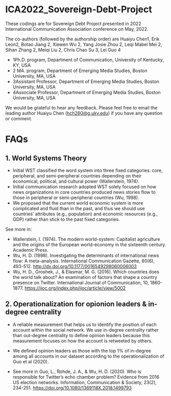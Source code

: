 # ICA2022_Sovereign-Debt-Project
These codings are for Sovereign Debt Project presented in 2022 International Communication Association conference on May, 2022.

The co-authors (followed by the authorship order) are Huaiyu Chen1, Erik Leon2, Botao Jiang 2, Xiewen Wu 2, Yang Josie Zhou 2, Leqi Mabel Mei 2, Sihan Zhang 2, Meiqi Liu 2, Chris Chao Su 3, Lei Guo 4
- 1Ph.D. program, Department of Communication, University of Kentucky, KY, USA
- 2 MA. program, Department of Emerging Media Studies, Boston University, MA, USA
- 3Assistant Professor, Department of Emerging Media Studies, Boston University, MA, USA
- 4Associate Professor, Department of Emerging Media Studies, Boston University, MA, USA

We would be grateful to hear any feedback.
Please feel free to email the leading author Huaiyu Chen (hch260@g.uky.edu) if you have any question or comment.

# FAQs
## 1. World Systems Theory
- Initial WST classified the word system into three fixed categories: core, peripheral, and semi-peripheral countries depending on their economical, political, and cultural power (Wallerstein, 1974).
- Initial communication research adopted WST solely focused on how news organizations in core countries produced news stories flow to those in peripheral or semi-peripheral countries  (Wu, 1998).
- We proposed that the current world economic system is more complicated and fluid than in the past, and thus we should use countries’ attributes (e.g., population) and economic resources (e.g., GDP) rather than stick to the past fixed categories.

See more in:
- Wallerstein, I. (1974). The modern world-system: Capitalist agriculture and the origins of the European world-economy in the sixteenth century. Academic Press.
- Wu, H. D. (1998). Investigating the determinants of international news flow: A meta-analysis. International Communication Gazette, 60(6), 493-512. http://dx.doi.org/10.1177/0016549298060006003
- Wu, H. D., Groshek, J., & Elasmar, M. G. (2016). Which countries does the world talk about? An examination of factors that shape a country presence on Twitter. International Journal of Communication, 10, 1860-1877. https://ijoc.org/index.php/ijoc/article/view/5002 

## 2. Operationalization for opionion leaders & in-degree centrality
- A reliable measurement that helps us to identify the position of each account within the social network.
We use in-degree centrality rather than out-degree centrality to define opinion leaders because this measurement focuses on how the account is retweeted by others. 
- We defined opinion leaders as those with the top 1% of in-degree among all accounts in our dataset according to the operationalization of Guo et al (2020).

- See more in Guo, L., Rohde, J. A., & Wu, H. D. (2020). Who is responsible for Twitter’s echo chamber problem? Evidence from 2016 US election networks. Information, Communication & Society, 23(2), 234-251. https://doi.org/10.1080/1369118X.2018.1499793 
